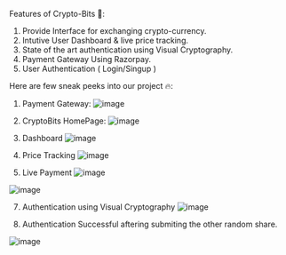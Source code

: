 Features of Crypto-Bits 🚀: 

1. Provide Interface for exchanging crypto-currency.
2. Intutive User Dashboard & live price tracking.
3. State of the art authentication using Visual Cryptography.
4. Payment Gateway Using Razorpay.
5. User Authentication ( Login/Singup )

Here are few sneak peeks into our project 🔥: 

1. Payment Gateway:
![image](https://github.com/RajanR21/Crypto_Bit/assets/132806674/7422eca6-a7a1-456f-aa17-eb7ea8de1fa0)

2. CryptoBits HomePage:
![image](https://github.com/RajanR21/Crypto_Bit/assets/132806674/6e82d06b-1173-4eb0-98f1-8e28649efc36)

3. Dashboard
![image](https://github.com/RajanR21/Crypto_Bit/assets/132806674/9bb8559d-ba2e-4270-b6f7-00db45084123)

4. Price Tracking
![image](https://github.com/RajanR21/Crypto_Bit/assets/132806674/d908fada-d6c3-44bc-a4f8-92456aa71dab)

5. Live Payment
![image](https://github.com/RajanR21/Crypto_Bit/assets/132806674/760d8283-f978-4943-b37e-11fd8bc7389b)

![image](https://github.com/RajanR21/Crypto_Bit/assets/132806674/08e80284-3685-4b77-a3a0-84728cb034d8)

7. Authentication using Visual Cryptography
![image](https://github.com/RajanR21/Crypto_Bit/assets/132806674/c18f32b2-f6d0-4ba0-9925-c722452176fe)

8. Authentication Successful aftering submiting the other random share.
   
![image](https://github.com/RajanR21/Crypto_Bit/assets/132806674/bd5d48e7-be85-43eb-a196-123afd6fd816)


